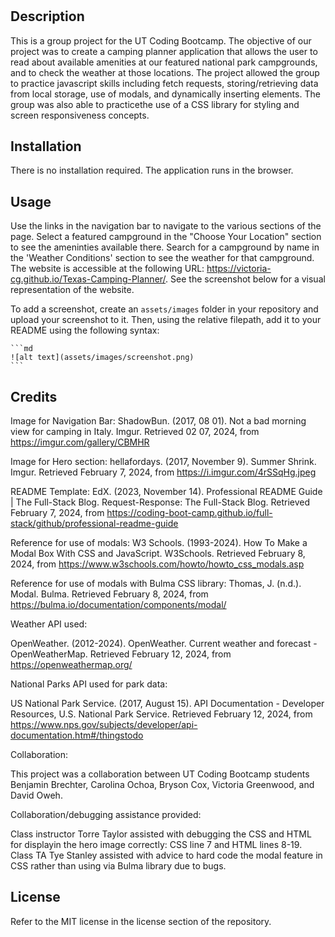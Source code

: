 # <Camping-Planner>

## Description

This is a group project for the UT Coding Bootcamp. The objective of our project was to create a camping planner application that allows the user to read about available amenities at our featured national park campgrounds, and to check the weather at those locations. The project allowed the group to practice javascript skills including fetch requests, storing/retrieving data from local storage, use of modals, and dynamically inserting elements. The group was also able to practicethe use of a CSS library for styling and screen responsiveness concepts.


## Installation

There is no installation required. The application runs in the browser.

## Usage

Use the links in the navigation bar to navigate to the various sections of the page. Select a featured campground in the "Choose Your Location" section to see the ameninties available there. Search for a campground by name in the 'Weather Conditions' section to see the weather for that campground. The website is accessible at the following URL: https://victoria-cg.github.io/Texas-Camping-Planner/. See the screenshot below for a visual representation of the website.


To add a screenshot, create an `assets/images` folder in your repository and upload your screenshot to it. Then, using the relative filepath, add it to your README using the following syntax:

    ```md
    ![alt text](assets/images/screenshot.png)
    ```

## Credits

Image for Navigation Bar:
ShadowBun. (2017, 08 01). Not a bad morning view for camping in Italy. Imgur. Retrieved 02 07, 2024, from https://imgur.com/gallery/CBMHR

Image for Hero section:
hellafordays. (2017, November 9). Summer Shrink. Imgur. Retrieved February 7, 2024, from https://i.imgur.com/4rSSqHg.jpeg

README Template:
EdX. (2023, November 14). Professional README Guide | The Full-Stack Blog. Request-Response: The Full-Stack Blog. Retrieved February 7, 2024, from https://coding-boot-camp.github.io/full-stack/github/professional-readme-guide

Reference for use of modals:
W3 Schools. (1993-2024). How To Make a Modal Box With CSS and JavaScript. W3Schools. Retrieved February 8, 2024, from https://www.w3schools.com/howto/howto_css_modals.asp

Reference for use of modals with Bulma CSS library:
Thomas, J. (n.d.). Modal. Bulma. Retrieved February 8, 2024, from https://bulma.io/documentation/components/modal/

Weather API used:

OpenWeather. (2012-2024). OpenWeather. Сurrent weather and forecast - OpenWeatherMap. Retrieved February 12, 2024, from https://openweathermap.org/

National Parks API used for park data: 

US National Park Service. (2017, August 15). API Documentation - Developer Resources, U.S. National Park Service. Retrieved February 12, 2024, from https://www.nps.gov/subjects/developer/api-documentation.htm#/thingstodo


Collaboration:

This project was a collaboration between UT Coding Bootcamp students Benjamin Brechter, Carolina Ochoa, Bryson Cox, Victoria Greenwood, and David Oweh.

Collaboration/debugging assistance provided:

Class instructor Torre Taylor assisted with debugging the CSS and HTML for displayin the hero image correctly: CSS line 7 and HTML lines 8-19.
Class TA Tye Stanley assisted with advice to hard code the modal feature in CSS rather than using via Bulma library due to bugs.

## License

Refer to the MIT license in the license section of the repository.
